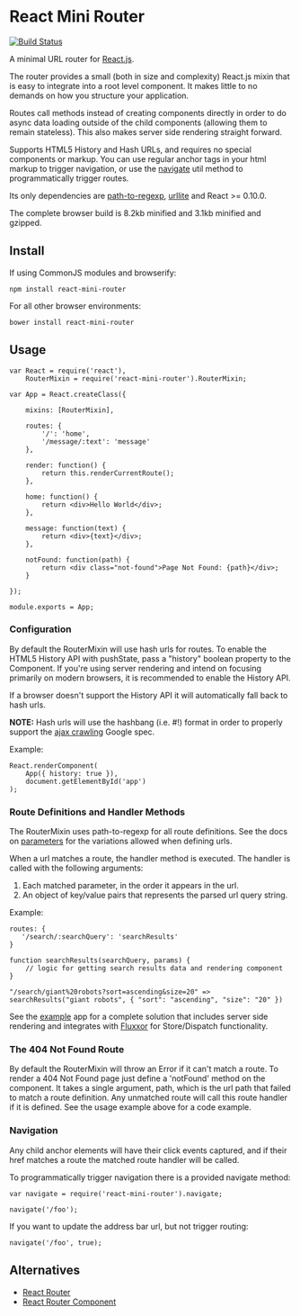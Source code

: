 # React Mini Router

[![Build Status](https://travis-ci.org/larrymyers/react-mini-router.svg?branch=master)](https://travis-ci.org/larrymyers/react-mini-router)

A minimal URL router for [React.js](http://facebook.github.io/react/).

The router provides a small (both in size and complexity) React.js mixin that is easy to integrate
into a root level component. It makes little to no demands on how you structure your application.

Routes call methods instead of creating components directly in order to do async data loading outside of
the child components (allowing them to remain stateless). This also makes server side rendering straight forward.

Supports HTML5 History and Hash URLs, and requires no special components or markup. You can use
regular anchor tags in your html markup to trigger navigation, or use the [navigate](./lib/navigate.js)
util method to programmatically trigger routes. 

Its only dependencies are [path-to-regexp](https://github.com/component/path-to-regexp),
[urllite](https://github.com/hzdg/urllite.js) and React >= 0.10.0.

The complete browser build is 8.2kb minified and 3.1kb minified and gzipped.

## Install

If using CommonJS modules and browserify:

    npm install react-mini-router

For all other browser environments:

    bower install react-mini-router

## Usage

    var React = require('react'),
        RouterMixin = require('react-mini-router').RouterMixin;

    var App = React.createClass({

        mixins: [RouterMixin],

        routes: {
            '/': 'home',
            '/message/:text': 'message'
        },

        render: function() {
            return this.renderCurrentRoute();
        },

        home: function() {
            return <div>Hello World</div>;
        },

        message: function(text) {
            return <div>{text}</div>;
        },

        notFound: function(path) {
            return <div class="not-found">Page Not Found: {path}</div>;
        }

    });

    module.exports = App;

### Configuration

By default the RouterMixin will use hash urls for routes. To enable the HTML5 History API
with pushState, pass a "history" boolean property to the Component. If you're using server rendering
and intend on focusing primarily on modern browsers, it is recommended to enable the History API.

If a browser doesn't support the History API it will automatically fall back to hash urls.

**NOTE:**  Hash urls will use the hashbang (i.e. #!) format in order to properly support
the [ajax crawling](https://developers.google.com/webmasters/ajax-crawling/) Google spec.

Example:

    React.renderComponent(
        App({ history: true }),
        document.getElementById('app')
    );

### Route Definitions and Handler Methods

The RouterMixin uses path-to-regexp for all route definitions. See the docs on [parameters](https://github.com/component/path-to-regexp#parameters)
for the variations allowed when defining urls.

When a url matches a route, the handler method is executed. The handler is called with the following arguments:

1. Each matched parameter, in the order it appears in the url.
2. An object of key/value pairs that represents the parsed url query string.

Example:

    routes: {
       '/search/:searchQuery': 'searchResults'
    }

    function searchResults(searchQuery, params) {
        // logic for getting search results data and rendering component
    }

    "/search/giant%20robots?sort=ascending&size=20" => searchResults("giant robots", { "sort": "ascending", "size": "20" })

See the [example](./example) app for a complete solution that includes server side rendering 
and integrates with [Fluxxor](https://github.com/BinaryMuse/fluxxor) for Store/Dispatch functionality.

### The 404 Not Found Route

By default the RouterMixin will throw an Error if it can't match a route. To render a 404 Not Found
page just define a 'notFound' method on the component. It takes a single argument, path, which is
the url path that failed to match a route definition. Any unmatched route will call this route handler
if it is defined. See the usage example above for a code example.

### Navigation

Any child anchor elements will have their click events captured, and if their href matches a route
the matched route handler will be called.

To programmatically trigger navigation there is a provided navigate method:

    var navigate = require('react-mini-router').navigate;

    navigate('/foo');

If you want to update the address bar url, but not trigger routing:

    navigate('/foo', true);

## Alternatives

* [React Router](https://github.com/rackt/react-router)
* [React Router Component](https://github.com/andreypopp/react-router-component)
